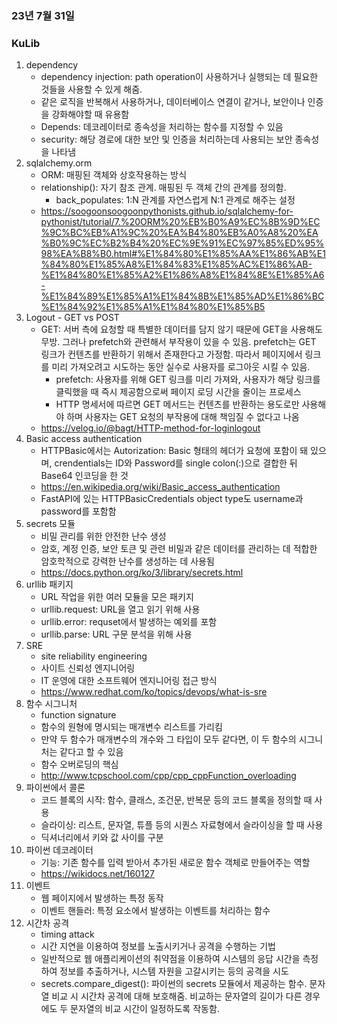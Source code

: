 ### 23년 7월 31일


### KuLib
1. dependency
    - dependency injection: path operation이 사용하거나 실행되는 데 필요한 것들을 사용할 수 있게 해줌.
    - 같은 로직을 반복해서 사용하거나, 데이터베이스 연결이 같거나, 보안이나 인증을 강화해야할 때 유용함
    - Depends: 데코레이터로 종속성을 처리하는 함수를 지정할 수 있음
    - security: 해당 경로에 대한 보안 및 인증을 처리하는데 사용되는 보안 종속성을 나타냄
2. sqlalchemy.orm
    - ORM: 매핑된 객체와 상호작용하는 방식
    - relationship(): 자기 참조 관계. 매핑된 두 객체 간의 관계를 정의함. 
        - back_populates: 1:N 관계를 자연스럽게 N:1 관계로 해주는 설정
    - https://soogoonsoogoonpythonists.github.io/sqlalchemy-for-pythonist/tutorial/7.%20ORM%20%EB%B0%A9%EC%8B%9D%EC%9C%BC%EB%A1%9C%20%EA%B4%80%EB%A0%A8%20%EA%B0%9C%EC%B2%B4%20%EC%9E%91%EC%97%85%ED%95%98%EA%B8%B0.html#%E1%84%80%E1%85%AA%E1%86%AB%E1%84%80%E1%85%A8%E1%84%83%E1%85%AC%E1%86%AB-%E1%84%80%E1%85%A2%E1%86%A8%E1%84%8E%E1%85%A6-%E1%84%89%E1%85%A1%E1%84%8B%E1%85%AD%E1%86%BC%E1%84%92%E1%85%A1%E1%84%80%E1%85%B5
3. Logout - GET vs POST
    - GET: 서버 측에 요청할 때 특별한 데이터를 담지 않기 때문에 GET을 사용해도 무방. 그러나 prefetch와 관련해서 부작용이 있을 수 있음. prefetch는 GET 링크가 컨텐츠를 반환하기 위해서 존재한다고 가정함. 따라서 페이지에서 링크를 미리 가져오려고 시도하는 동안 실수로 사용자를 로그아웃 시킬 수 있음. 
        - prefetch: 사용자를 위해 GET 링크를 미리 가져와, 사용자가 해당 링크를 클릭했을 때 즉시 제공함으로써 페이지 로딩 시간을 줄이는 프로세스
        - HTTP 명세서에 따르면 GET 메서드는 컨텐츠를 반환하는 용도로만 사용해야 하며 사용자는 GET 요청의 부작용에 대해 책임질 수 없다고 나옴
    -  https://velog.io/@bagt/HTTP-method-for-loginlogout
4. Basic access authentication
    - HTTPBasic에서는 Autorization: Basic <credentials> 형태의 헤더가 요청에 포함이 돼 있으며, crendentials는 ID와 Password를 single colon(:)으로 결합한 뒤 Base64 인코딩을 한 것
    - https://en.wikipedia.org/wiki/Basic_access_authentication
    - FastAPI에 있는 HTTPBasicCredentials object type도 username과 password를 포함함
5. secrets 모듈
    - 비밀 관리를 위한 안전한 난수 생성
    - 암호, 계정 인증, 보안 토큰 및 관련 비밀과 같은 데이터를 관리하는 데 적합한 암호학적으로 강력한 난수를 생성하는 데 사용됨
    - https://docs.python.org/ko/3/library/secrets.html
6. urllib 패키지
    - URL 작업을 위한 여러 모듈을 모은 패키지
    - urllib.request: URL을 열고 읽기 위해 사용
    - urllib.error: requset에서 발생하는 예외를 포함
    - urllib.parse: URL 구문 분석을 위해 사용
7. SRE
    - site reliability engineering
    - 사이트 신뢰성 엔지니어링
    - IT 운영에 대한 소프트웨어 엔지니어링 접근 방식
    - https://www.redhat.com/ko/topics/devops/what-is-sre
8. 함수 시그니처
    - function signature
    - 함수의 원형에 명시되는 매개변수 리스트를 가리킴
    - 만약 두 함수가 매개변수의 개수와 그 타입이 모두 같다면, 이 두 함수의 시그니처는 같다고 할 수 있음
    - 함수 오버로딩의 핵심
    - http://www.tcpschool.com/cpp/cpp_cppFunction_overloading
9. 파이썬에서 콜론
    - 코드 블록의 시작: 함수, 클래스, 조건문, 반복문 등의 코드 블록을 정의할 때 사용
    - 슬라이싱: 리스트, 문자열, 튜플 등의 시퀀스 자료형에서 슬라이싱을 할 때 사용
    - 딕셔너리에서 키와 값 사이를 구분
10. 파이썬 데코레이터
    - 기능: 기존 함수를 입력 받아서 추가된 새로운 함수 객체로 만들어주는 역할
    - https://wikidocs.net/160127
11. 이벤트
    - 웹 페이지에서 발생하는 특정 동작
    - 이벤트 핸들러: 특정 요소에서 발생하는 이벤트를 처리하는 함수
12. 시간차 공격
    - timing attack
    - 시간 지연을 이용하여 정보를 노출시키거나 공격을 수행하는 기법
    - 일반적으로 웹 애플리케이션의 취약점을 이용하여 시스템의 응답 시간을 측정하여 정보를 추출하거나, 시스템 자원을 고갈시키는 등의 공격을 시도
    - secrets.compare_digest(): 파이썬의 secrets 모듈에서 제공하는 함수. 문자열 비교 시 시간차 공격에 대해 보호해줌. 비교하는 문자열의 길이가 다른 경우에도 두 문자열의 비교 시간이 일정하도록 작동함.